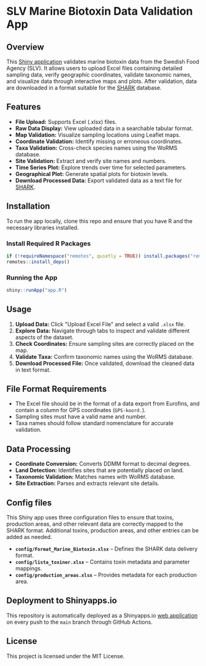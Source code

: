 # SLV Marine Biotoxin Data Validation App

## Overview
This [Shiny application](https://nodc-sweden.shinyapps.io/biotoxin-validator/) validates marine biotoxin data from the Swedish Food Agency (SLV). 
It allows users to upload Excel files containing detailed sampling data, verify geographic coordinates, 
validate taxonomic names, and visualize data through interactive maps and plots. After validation,
data are downloaded in a format suitable for the [SHARK](https://shark.smhi.se/) database.

## Features
- **File Upload:** Supports Excel (.xlsx) files.
- **Raw Data Display:** View uploaded data in a searchable tabular format.
- **Map Validation:** Visualize sampling locations using Leaflet maps.
- **Coordinate Validation:** Identify missing or erroneous coordinates.
- **Taxa Validation:** Cross-check species names using the WoRMS database.
- **Site Validation:** Extract and verify site names and numbers.
- **Time Series Plot:** Explore trends over time for selected parameters.
- **Geographical Plot:** Generate spatial plots for biotoxin levels.
- **Download Processed Data:** Export validated data as a text file for [SHARK](https://shark.smhi.se/).

## Installation
To run the app locally, clone this repo and ensure that you have R and the necessary libraries installed.

### Install Required R Packages
```r
if (!requireNamespace("remotes", quietly = TRUE)) install.packages("remotes")
remotes::install_deps()
```

### Running the App
```r
shiny::runApp("app.R")
```

## Usage
1. **Upload Data:** Click "Upload Excel File" and select a valid `.xlsx` file.
2. **Explore Data:** Navigate through tabs to inspect and validate different aspects of the dataset.
3. **Check Coordinates:** Ensure sampling sites are correctly placed on the map.
4. **Validate Taxa:** Confirm taxonomic names using the WoRMS database.
5. **Download Processed File:** Once validated, download the cleaned data in text format.

## File Format Requirements
- The Excel file should be in the format of a data export from Eurofins, and contain a column for GPS coordinates (`GPS-koord.`).
- Sampling sites must have a valid name and number.
- Taxa names should follow standard nomenclature for accurate validation.

## Data Processing
- **Coordinate Conversion:** Converts DDMM format to decimal degrees.
- **Land Detection:** Identifies sites that are potentially placed on land.
- **Taxonomic Validation:** Matches names with WoRMS database.
- **Site Extraction:** Parses and extracts relevant site details.

## Config files
This Shiny app uses three configuration files to ensure that toxins, production areas, and other relevant data are correctly mapped to the SHARK format. Additional toxins, production areas, and other entries can be added as needed.
- **`config/Format_Marine_Biotoxin.xlsx`** – Defines the SHARK data delivery format.
- **`config/lista_toxiner.xlsx`** – Contains toxin metadata and parameter mappings.
- **`config/production_areas.xlsx`** – Provides metadata for each production area.

## Deployment to Shinyapps.io
This repository is automatically deployed as a Shinyapps.io [web application](https://nodc-sweden.shinyapps.io/biotoxin-validator/) on every push to the `main` branch through GitHub Actions.

## License
This project is licensed under the MIT License.

